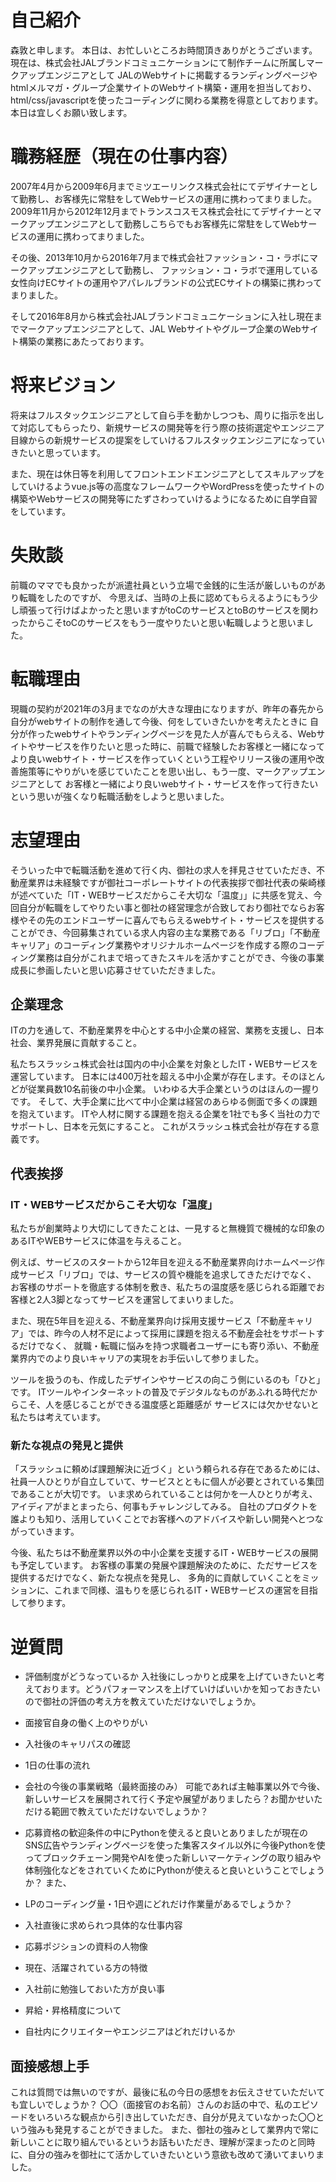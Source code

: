 # 自己紹介
森敦と申します。
本日は、お忙しいところお時間頂きありがとうございます。
現在は、株式会社JALブランドコミュニケーションにて制作チームに所属しマークアップエンジニアとして
JALのWebサイトに掲載するランディングページやhtmlメルマガ・グループ企業サイトのWebサイト構築・運用を担当しており、
html/css/javascriptを使ったコーディングに関わる業務を得意としております。
本日は宜しくお願い致します。


# 職務経歴（現在の仕事内容）
2007年4月から2009年6月までミツエーリンクス株式会社にてデザイナーとして勤務し、お客様先に常駐をしてWebサービスの運用に携わってまりました。
2009年11月から2012年12月までトランスコスモス株式会社にてデザイナーとマークアップエンジニアとして勤務しこちらでもお客様先に常駐をしてWebサービスの運用に携わってまりました。

その後、2013年10月から2016年7月まで株式会社ファッション・コ・ラボにマークアップエンジニアとして勤務し、
ファッション・コ・ラボで運用している女性向けECサイトの運用やアパレルブランドの公式ECサイトの構築に携わってまりました。

そして2016年8月から株式会社JALブランドコミュニケーションに入社し現在までマークアップエンジニアとして、JAL Webサイトやグループ企業のWebサイト構築の業務にあたっております。


# 将来ビジョン
将来はフルスタックエンジニアとして自ら手を動かしつつも、周りに指示を出して対応してもらったり、新規サービスの開発等を行う際の技術選定やエンジニア目線からの新規サービスの提案をしていけるフルスタックエンジニアになっていきたいと思っています。

また、現在は休日等を利用してフロントエンドエンジニアとしてスキルアップをしていけるようvue.js等の高度なフレームワークやWordPressを使ったサイトの構築やWebサービスの開発等にたずさわっていけるようになるために自学自習をしています。


# 失敗談
前職のママでも良かったが派遣社員という立場で金銭的に生活が厳しいものがあり転職をしたのですが、
今思えば、当時の上長に認めてもらえるようにもう少し頑張って行けばよかったと思いますがtoCのサービスとtoBのサービスを関わったからこそtoCのサービスをもう一度やりたいと思い転職しようと思いました。


# 転職理由
現職の契約が2021年の3月までなのが大きな理由になりますが、昨年の春先から自分がwebサイトの制作を通して今後、何をしていきたいかを考えたときに
自分が作ったwebサイトやランディングページを見た人が喜んでもらえる、Webサイトやサービスを作りたいと思った時に、前職で経験したお客様と一緒になってより良いwebサイト・サービスを作っていくという工程やリリース後の運用や改善施策等にやりがいを感じていたことを思い出し、もう一度、マークアップエンジニアとして
お客様と一緒により良いwebサイト・サービスを作って行きたいという思いが強くなり転職活動をしようと思いました。

# 志望理由
そういった中で転職活動を進めて行く内、御社の求人を拝見させていただき、不動産業界は未経験ですが御社コーポレートサイトの代表挨拶で御社代表の柴崎様が述べていた「IT・WEBサービスだからこそ大切な「温度」」に共感を覚え、今回自分が転職をしてやりたい事と御社の経営理念が合致しており御社でならお客様やその先のエンドユーザーに喜んでもらえるwebサイト・サービスを提供することができ、今回募集されている求人内容の主な業務である「リブロ」「不動産キャリア」のコーディング業務やオリジナルホームページを作成する際のコーディング業務は自分がこれまで培ってきたスキルを活かすことができ、今後の事業成長に参画したいと思い応募させていただきました。

## 企業理念
ITの力を通して、不動産業界を中心とする中小企業の経営、業務を支援し、日本社会、業界発展に貢献すること。

私たちスラッシュ株式会社は国内の中小企業を対象としたIT・WEBサービスを運営しています。
日本には400万社を超える中小企業が存在します。そのほとんどが従業員数10名前後の中小企業。
いわゆる大手企業というのはほんの一握りです。
そして、大手企業に比べて中小企業は経営のあらゆる側面で多くの課題を抱えています。
ITや人材に関する課題を抱える企業を1社でも多く当社の力でサポートし、日本を元気にすること。
これがスラッシュ株式会社が存在する意義です。

## 代表挨拶

### IT・WEBサービスだからこそ大切な「温度」
私たちが創業時より大切にしてきたことは、一見すると無機質で機械的な印象のあるITやWEBサービスに体温を与えること。

例えば、サービスのスタートから12年目を迎える不動産業界向けホームページ作成サービス「リブロ」では、サービスの質や機能を追求してきただけでなく、 お客様のサポートを徹底する体制を敷き、私たちの温度感を感じられる距離でお客様と2人3脚となってサービスを運営してまいりました。

また、現在5年目を迎える、不動産業界向け採用支援サービス「不動産キャリア」では、昨今の人材不足によって採用に課題を抱える不動産会社をサポートするだけでなく、 就職・転職に悩みを持つ求職者ユーザーにも寄り添い、不動産業界内でのより良いキャリアの実現をお手伝いして参りました。

ツールを扱うのも、作成したデザインやサービスの向こう側にいるのも「ひと」です。
ITツールやインターネットの普及でデジタルなものがあふれる時代だからこそ、人を感じることができる温度感と距離感が サービスには欠かせないと私たちは考えています。

### 新たな視点の発見と提供
「スラッシュに頼めば課題解決に近づく」という頼られる存在であるためには、社員一人ひとりが自立していて、サービスとともに個人が必要とされている集団であることが大切です。
いま求められていることは何かを一人ひとりが考え、アイディアがまとまったら、何事もチャレンジしてみる。
自社のプロダクトを誰よりも知り、活用していくことでお客様へのアドバイスや新しい開発へとつながっていきます。

今後、私たちは不動産業界以外の中小企業を支援するIT・WEBサービスの展開も予定しています。
お客様の事業の発展や課題解決のために、ただサービスを提供するだけでなく、新たな視点を発見し、 多角的に貢献していくことをミッションに、これまで同様、温もりを感じられるIT・WEBサービスの運営を目指して参ります。

# 逆質問
- 評価制度がどうなっているか
入社後にしっかりと成果を上げていきたいと考えております。どうパフォーマンスを上げていけばいいかを知っておきたいので御社の評価の考え方を教えていただけないでしょうか。

- 面接官自身の働く上のやりがい
- 入社後のキャリパスの確認
- 1日の仕事の流れ
- 会社の今後の事業戦略（最終面接のみ）
  可能であれば主軸事業以外で今後、新しいサービスを展開されて行く予定や展望がありましたら？お聞かせいただける範囲で教えていただけないでしょうか？

- 応募資格の歓迎条件の中にPythonを使えると良いとありましたが現在のSNS広告やランディングページを使った集客スタイル以外に今後Pythonを使ってブロックチェーン開発やAIを使った新しいマーケティングの取り組みや体制強化などをされていくためにPythonが使えると良いということでしょうか？
  また、
- LPのコーディング量・1日や週にどれだけ作業量があるでしょうか？

- 入社直後に求められつ具体的な仕事内容
- 応募ポジションの資料の人物像
- 現在、活躍されている方の特徴
- 入社前に勉強しておいた方が良い事
- 昇給・昇格精度について
- 自社内にクリエイターやエンジニアはどれだけいるか


## 面接感想上手
これは質問では無いのですが、最後に私の今日の感想をお伝えさせていただいても宜しいでしょうか？
〇〇（面接官のお名前）さんのお話の中で、私のエピソードをいろいろな観点から引き出していただき、自分が見えていなかった〇〇という強みも発見することができました。
また、御社の強みとして業界内で常に新しいことに取り組んでいるというお話もいただき、理解が深まったのと同時に、自分の強みを御社にて活かしていきたいという意欲も改めて湧いてまいりました。
